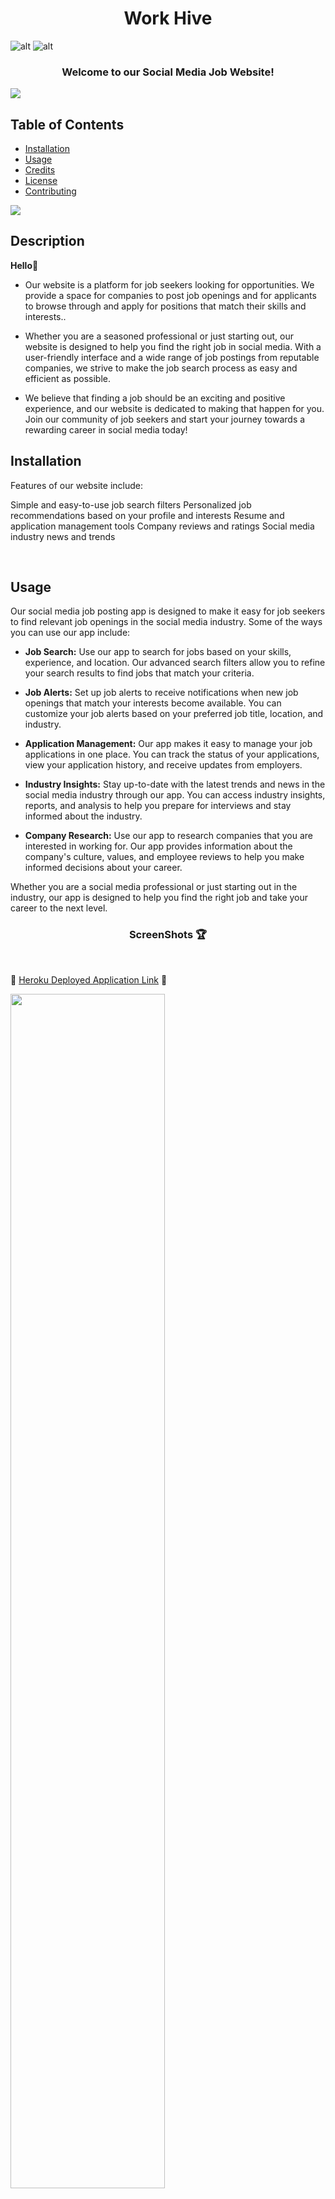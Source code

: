 <h1 align="center">Work Hive</h1>



![alt](https://img.shields.io/badge/License-MIT-blue) ![alt](https://img.shields.io/website?down_color=red&down_message=offline&up_color=green&up_message=online&url=https%3A%2F%2Ftranquil-falls-34631.herokuapp.com%2Fnotes) 



<h3 align="center">Welcome to our Social Media Job Website!</h3>



![](https://i.imgur.com/waxVImv.png)
<br>

## Table of Contents 

- [Installation](#installation)
- [Usage](#usage)
- [Credits](#credits)
- [License](#license)
- [Contributing](#contributing)




![](https://i.imgur.com/waxVImv.png)
<br>

## Description
 **Hello👋**

-  Our website is a platform for job seekers looking for opportunities. We provide a space for companies to post job openings and for applicants to browse through and apply for positions that match their skills and interests.. 
- Whether you are a seasoned professional or just starting out, our website is designed to help you find the right job in social media. With a user-friendly interface and a wide range of job postings from reputable companies, we strive to make the job search process as easy and efficient as possible. 

- We believe that finding a job should be an exciting and positive experience, and our website is dedicated to making that happen for you. Join our community of job seekers and start your journey towards a rewarding career in social media today!


## <h2 id="installation"> Installation </h2>

Features of our website include:

Simple and easy-to-use job search filters
Personalized job recommendations based on your profile and interests
Resume and application management tools
Company reviews and ratings
Social media industry news and trends



<br>

## <h2 id="usage"> Usage </h2>

Our social media job posting app is designed to make it easy for job seekers to find relevant job openings in the social media industry. Some of the ways you can use our app include:

- **Job Search:** Use our app to search for jobs based on your skills, experience, and location. Our advanced search filters allow you to refine your search results to find jobs that match your criteria.

- **Job Alerts:** Set up job alerts to receive notifications when new job openings that match your interests become available. You can customize your job alerts based on your preferred job title, location, and industry.

- **Application Management:** Our app makes it easy to manage your job applications in one place. You can track the status of your applications, view your application history, and receive updates from employers.

- **Industry Insights:** Stay up-to-date with the latest trends and news in the social media industry through our app. You can access industry insights, reports, and analysis to help you prepare for interviews and stay informed about the industry.

- **Company Research:** Use our app to research companies that you are interested in working for. Our app provides information about the company's culture, values, and employee reviews to help you make informed decisions about your career.

Whether you are a social media professional or just starting out in the industry, our app is designed to help you find the right job and take your career to the next level.



<!-- 🔭  Navigate to the VS Code.

👨‍💻  Here you will terminal and install Node, Express, Mongoose. 

🤝  RUN server.js.

📫  **YOUR IN!** In Insomnia run localhost path.

👯  Refresh MongoDB database. That's it -->


<h3 align="center">ScreenShots 🏆</h3>

<br>

🔭 [Heroku Deployed Application Link](https://the-social-hive-2f9b38244e14.herokuapp.com/) 🔭

<img src='https://i.postimg.cc/nLY8ZVDq/Screenshot-Work-Hive.jpg' width='70%' height='auto'>

<br>

<img src='./client/src/images/Home_page.png' width='70%' height='auto'>

<br>

<img src='./client/src/images/Contact_page.png' width='70%' height='auto'>




![](https://i.imgur.com/waxVImv.png)

<br>

<h2>Languages Used/Requirements</h2>

<br> 

### Built With:

[![REACT Shield](https://img.shields.io/badge/React-222222?&style=for-the-badge&logo=react)](https://reactjs.org/) [![GraphQl Shield](https://img.shields.io/badge/GraphQl-E10098?&style=for-the-badge&logo=graphql&logoColor=white)](https://graphql.org/) [![Mongoose Shield](https://img.shields.io/badge/Mongoose-AA2929?&style=for-the-badge&logo=matrix&logoColor=white)](https://mongoosejs.com/) [![MongoDB Shield](https://img.shields.io/badge/MongoDB-47A248?&style=for-the-badge&logo=mongodb&logoColor=white)](https://www.mongodb.com/) [![Express Shield](https://img.shields.io/badge/Express-000000?&style=for-the-badge&logo=express&logoColor=white)](http://expressjs.com/) [![Heroku Shield](https://img.shields.io/badge/Heroku-430098?&style=for-the-badge&logo=heroku&logoColor=white)](https://www.heroku.com/what) [![Node.js Shield](https://img.shields.io/badge/Node.js-339933?&style=for-the-badge&logo=node.js&logoColor=white)](https://nodejs.org/en/) [![NPM Shield](https://img.shields.io/badge/NPM-333333?&style=for-the-badge&logo=npm&logoColor=white)](https://www.npmjs.com/) [![JavaScript Shield](https://img.shields.io/badge/JavaScript-F7DF1E?&style=for-the-badge&logo=javascript&logoColor=272727)](https://developer.mozilla.org/en-US/docs/Web/JavaScript)  [![HTML Shield](https://img.shields.io/badge/HTML5-E34F26?&style=for-the-badge&logo=html5&logoColor=white)](https://developer.mozilla.org/en-US/docs/Glossary/HTML5) [![CSS Shield](https://img.shields.io/badge/CSS-1572B6?&style=for-the-badge&logo=css3&logoColor=white)](https://developer.mozilla.org/en-US/docs/Web/CSS) [![Bootstrap CSS Shield](https://img.shields.io/badge/Bootstrap_CSS-7952B3?&style=for-the-badge&logo=bootstrap&logoColor=white)](https://getbootstrap.com/) 


- React
- JavaScript
- MongoDB
- Node.js 
- Express.js 
- Apollo
- Sandbox


- [x] Reliable API // This is done 
- [x] Authentication // This is done
 

<br>
<h2 id="credits">Collaborators/Creditors 🏆</h2>

👨‍💻 We are Coding BootCamp Alumni of [UCF](https://www.ucf.edu/students/)  ⭐️

- [Profile]( https://github.com/TheQuentinJones  "Quentin Jones") -- Quentin Jones
- [Profile]( https://github.com/TrentLe " Trent Raeburn") -- Trent Raeburn
- [Profile]( https://github.com/Henrich77  " Tanis Henrich") -- Tanis Henrich
- [Profile]( https://github.com/JonJon50  " John Hagens ") -- John Hagens

## Contributing

If you would like to contribute to this project, please follow these steps:

1. Fork the repository
2. Create a new branch: `git checkout -b my-feature`
3. Make your changes and commit them: `git commit -am 'Added a new feature'`
4. Push to the branch: `git push origin my-feature`
5. Submit a pull request



Contributions, issues, and feature requests are welcome! 🤝

<table>
	<tr>
		<td>
			Don't forget to star ⭐ this repository
		</td>
	</tr>





<br>

<h2 id="license">MIT License</h2>
The MIT License (MIT)

Copyright (c) <year> Adam Veldhousen

Permission is hereby granted, free of charge, to any person obtaining a copy
of this software and associated documentation files (the "Software"), to deal
in the Software without restriction, including without limitation the rights
to use, copy, modify, merge, publish, distribute, sublicense, and/or sell
copies of the Software, and to permit persons to whom the Software is
furnished to do so, subject to the following conditions:

The above copyright notice and this permission notice shall be included in
all copies or substantial portions of the Software.

THE SOFTWARE IS PROVIDED "AS IS", WITHOUT WARRANTY OF ANY KIND, EXPRESS OR
IMPLIED, INCLUDING BUT NOT LIMITED TO THE WARRANTIES OF MERCHANTABILITY,
FITNESS FOR A PARTICULAR PURPOSE AND NONINFRINGEMENT. IN NO EVENT SHALL THE
AUTHORS OR COPYRIGHT HOLDERS BE LIABLE FOR ANY CLAIM, DAMAGES OR OTHER
LIABILITY, WHETHER IN AN ACTION OF CONTRACT, TORT OR OTHERWISE, ARISING FROM,
OUT OF OR IN CONNECTION WITH THE SOFTWARE OR THE USE OR OTHER DEALINGS IN
THE SOFTWARE.
@Levi0100
</h5>